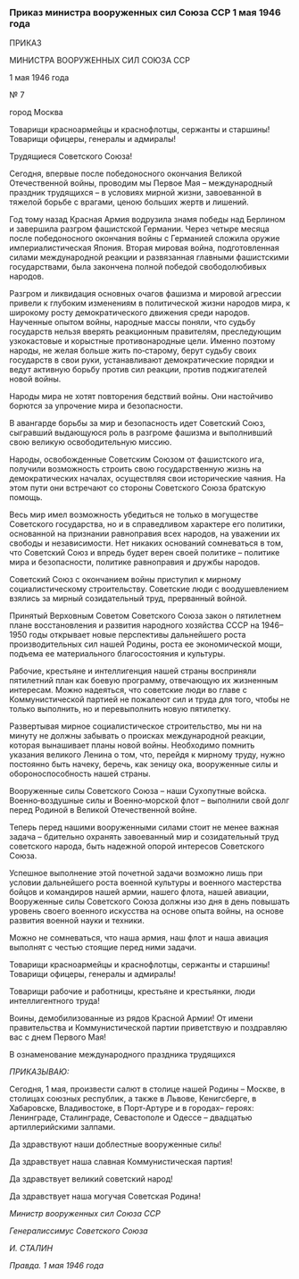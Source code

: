 ### Приказ министра вооруженных сил Союза ССР 1 мая 1946 года

ПРИКАЗ

МИНИСТРА ВООРУЖЕННЫХ СИЛ СОЮЗА ССР

1 мая 1946 года

№ 7

город Москва

Товарищи красноармейцы и краснофлотцы, сержанты и старшины! Товарищи офицеры, генералы и адмиралы!

Трудящиеся Советского Союза!

Сегодня, впервые после победоносного окончания Великой Отечественной войны, проводим мы Первое Мая – международный праздник трудящихся – в условиях мирной жизни, завоеванной в тяжелой борьбе с врагами, ценою больших жертв и лишений.

Год тому назад Красная Армия водрузила знамя победы над Берлином и завершила разгром фашистской Германии. Через четыре месяца после победоносного окончания войны с Германией сложила оружие империалистическая Япония. Вторая мировая война, подготовленная силами международной реакции и развязанная главными фашистскими государствами, была закончена полной победой свободолюбивых народов.

Разгром и ликвидация основных очагов фашизма и мировой агрессии привели к глубоким изменениям в политической жизни народов мира, к широкому росту демократического движения среди народов. Наученные опытом войны, народные массы поняли, что судьбу государств нельзя вверять реакционным правителям, преследующим узкокастовые и корыстные противонародные цели. Именно поэтому народы, не желая больше жить по‑старому, берут судьбу своих государств в свои руки, устанавливают демократические порядки и ведут активную борьбу против сил реакции, против поджигателей новой войны.

Народы мира не хотят повторения бедствий войны. Они настойчиво борются за упрочение мира и безопасности.

В авангарде борьбы за мир и безопасность идет Советский Союз, сыгравший выдающуюся роль в разгроме фашизма и выполнивший свою великую освободительную миссию.

Народы, освобожденные Советским Союзом от фашистского ига, получили возможность строить свою государственную жизнь на демократических началах, осуществляя свои исторические чаяния. На этом пути они встречают со стороны Советского Союза братскую помощь.

Весь мир имел возможность убедиться не только в могуществе Советского государства, но и в справедливом характере его политики, основанной на признании равноправия всех народов, на уважении их свободы и независимости. Нет никаких оснований сомневаться в том, что Советский Союз и впредь будет верен своей политике – политике мира и безопасности, политике равноправия и дружбы народов.

Советский Союз с окончанием войны приступил к мирному социалистическому строительству. Советские люди с воодушевлением взялись за мирный созидательный труд, прерванный войной.

Принятый Верховным Советом Советского Союза закон о пятилетнем плане восстановления и развития народного хозяйства СССР на 1946–1950 годы открывает новые перспективы дальнейшего роста производительных сил нашей Родины, роста ее экономической мощи, подъема ее материального благосостояния и культуры.

Рабочие, крестьяне и интеллигенция нашей страны восприняли пятилетний план как боевую программу, отвечающую их жизненным интересам. Можно надеяться, что советские люди во главе с Коммунистической партией не пожалеют сил и труда для того, чтобы не только выполнить, но и перевыполнить новую пятилетку.

Развертывая мирное социалистическое строительство, мы ни на минуту не должны забывать о происках международной реакции, которая вынашивает планы новой войны. Необходимо помнить указания великого Ленина о том, что, перейдя к мирному труду, нужно постоянно быть начеку, беречь, как зеницу ока, вооруженные силы и обороноспособность нашей страны.

Вооруженные силы Советского Союза – наши Сухопутные войска. Военно‑воздушные силы и Военно‑морской флот – выполнили свой долг перед Родиной в Великой Отечественной войне.

Теперь перед нашими вооруженными силами стоит не менее важная задача – бдительно охранять завоеванный мир и созидательный труд советского народа, быть надежной опорой интересов Советского Союза.

Успешное выполнение этой почетной задачи возможно лишь при условии дальнейшего роста военной культуры и военного мастерства бойцов и командиров нашей армии, нашего флота, нашей авиации, Вооруженные силы Советского Союза должны изо дня в день повышать уровень своего военного искусства на основе опыта войны, на основе развития военной науки и техники.

Можно не сомневаться, что наша армия, наш флот и наша авиация выполнят с честью стоящие перед ними задачи.

Товарищи красноармейцы и краснофлотцы, сержанты и старшины! Товарищи офицеры, генералы и адмиралы!

Товарищи рабочие и работницы, крестьяне и крестьянки, люди интеллигентного труда!

Воины, демобилизованные из рядов Красной Армии! От имени правительства и Коммунистической партии приветствую и поздравляю вас с днем Первого Мая!

В ознаменование международного праздника трудящихся

_ПРИКАЗЫВАЮ:_

Сегодня, 1 мая, произвести салют в столице нашей Родины – Москве, в столицах союзных республик, а также в Львове, Кенигсберге, в Хабаровске, Владивостоке, в Порт‑Артуре и в городах– героях: Ленинграде, Сталинграде, Севастополе и Одессе – двадцатью артиллерийскими залпами.

Да здравствуют наши доблестные вооруженные силы!

Да здравствует наша славная Коммунистическая партия!

Да здравствует великий советский народ!

Да здравствует наша могучая Советская Родина!

_Министр вооруженных сил Союза ССР_

_Генералиссимус Советского Союза_

_И. СТАЛИН_

_Правда. 1 мая 1946 года_